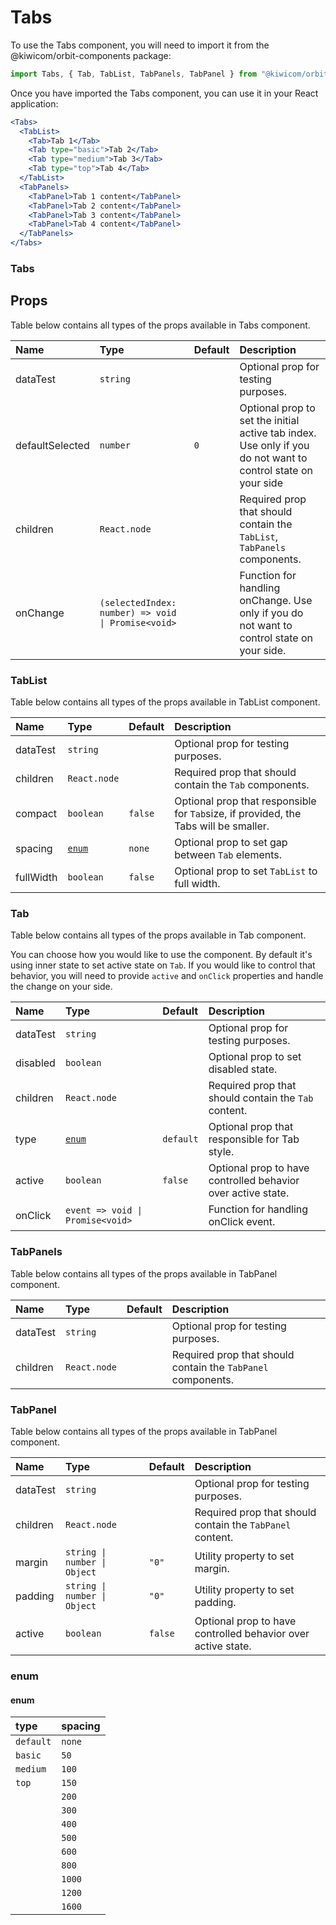 # Tabs

To use the Tabs component, you will need to import it from the @kiwicom/orbit-components package:

```jsx
import Tabs, { Tab, TabList, TabPanels, TabPanel } from "@kiwicom/orbit-components/lib/Tabs";
```

Once you have imported the Tabs component, you can use it in your React application:

```jsx
<Tabs>
  <TabList>
    <Tab>Tab 1</Tab>
    <Tab type="basic">Tab 2</Tab>
    <Tab type="medium">Tab 3</Tab>
    <Tab type="top">Tab 4</Tab>
  </TabList>
  <TabPanels>
    <TabPanel>Tab 1 content</TabPanel>
    <TabPanel>Tab 2 content</TabPanel>
    <TabPanel>Tab 3 content</TabPanel>
    <TabPanel>Tab 4 content</TabPanel>
  </TabPanels>
</Tabs>
```

### Tabs

## Props

Table below contains all types of the props available in Tabs component.

| Name            | Type                                               | Default | Description                                                                                                  |
| :-------------- | :------------------------------------------------- | :------ | :----------------------------------------------------------------------------------------------------------- |
| dataTest        | `string`                                           |         | Optional prop for testing purposes.                                                                          |
| defaultSelected | `number`                                           | `0`     | Optional prop to set the initial active tab index. Use only if you do not want to control state on your side |
| children        | `React.node`                                       |         | Required prop that should contain the `TabList`, `TabPanels` components.                                     |
| onChange        | `(selectedIndex: number) => void \| Promise<void>` |         | Function for handling onChange. Use only if you do not want to control state on your side.                   |

### TabList

Table below contains all types of the props available in TabList component.

| Name      | Type            | Default | Description                                                                          |
| :-------- | :-------------- | :------ | :----------------------------------------------------------------------------------- |
| dataTest  | `string`        |         | Optional prop for testing purposes.                                                  |
| children  | `React.node`    |         | Required prop that should contain the `Tab` components.                              |
| compact   | `boolean`       | `false` | Optional prop that responsible for `Tab`size, if provided, the Tabs will be smaller. |
| spacing   | [`enum`](#enum) | `none`  | Optional prop to set gap between `Tab` elements.                                     |
| fullWidth | `boolean`       | `false` | Optional prop to set `TabList` to full width.                                        |

### Tab

Table below contains all types of the props available in Tab component.

You can choose how you would like to use the component. By default it's using inner state to set active state on `Tab`. If you
would like to control that behavior, you will need to provide `active` and `onClick` properties and handle the change on your side.

| Name     | Type                             | Default   | Description                                                  |
| :------- | :------------------------------- | :-------- | :----------------------------------------------------------- |
| dataTest | `string`                         |           | Optional prop for testing purposes.                          |
| disabled | `boolean`                        |           | Optional prop to set disabled state.                         |
| children | `React.node`                     |           | Required prop that should contain the `Tab` content.         |
| type     | [`enum`](#enum)                  | `default` | Optional prop that responsible for Tab style.                |
| active   | `boolean`                        | `false`   | Optional prop to have controlled behavior over active state. |
| onClick  | `event => void \| Promise<void>` |           | Function for handling onClick event.                         |

### TabPanels

Table below contains all types of the props available in TabPanel component.

| Name     | Type         | Default | Description                                                  |
| :------- | :----------- | :------ | :----------------------------------------------------------- |
| dataTest | `string`     |         | Optional prop for testing purposes.                          |
| children | `React.node` |         | Required prop that should contain the `TabPanel` components. |

### TabPanel

Table below contains all types of the props available in TabPanel component.

| Name     | Type                         | Default | Description                                                  |
| :------- | :--------------------------- | :------ | :----------------------------------------------------------- |
| dataTest | `string`                     |         | Optional prop for testing purposes.                          |
| children | `React.node`                 |         | Required prop that should contain the `TabPanel` content.    |
| margin   | `string \| number \| Object` | `"0"`   | Utility property to set margin.                              |
| padding  | `string \| number \| Object` | `"0"`   | Utility property to set padding.                             |
| active   | `boolean`                    | `false` | Optional prop to have controlled behavior over active state. |

### enum

#### enum

| type      | spacing |
| :-------- | ------- |
| `default` | `none`  |
| `basic`   | `50`    |
| `medium`  | `100`   |
| `top`     | `150`   |
|           | `200`   |
|           | `300`   |
|           | `400`   |
|           | `500`   |
|           | `600`   |
|           | `800`   |
|           | `1000`  |
|           | `1200`  |
|           | `1600`  |
